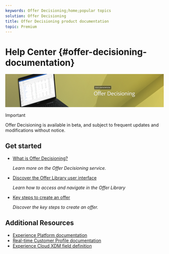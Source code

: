 ```yaml
---
keywords: Offer Decisioning;home;popular topics
solution: Offer Decisioning
title: Offer Decisioning product documentation
topic: Premium
---
```


# Help Center {#offer-decisioning-documentation}

![](assets/do-not-localize/banneroffers.png) 

>[!IMPORTANT]
>
>Offer Decisioning is available in beta, and subject to frequent updates and modifications without notice.

## Get started

* [What is Offer Decisioning?](get-started/using/starting-offer-decisioning.md)

  <em>Learn more on the Offer Decisioning service.</em>

* [Discover the Offer Library user interface](get-started/using/user-interface.md)

  <em>Learn how to access and navigate in the Offer Library</em>

* [Key steps to create an offer](offer-library/using/key-steps.md)

  <em>Discover the key steps to create an offer.</em>

## Additional Resources

* [Experience Platform documentation](https://www.adobe.com/experience-platform/documentation-and-developer-resources.html)
* [Real-time Customer Profile documentation](https://docs.adobe.com/content/help/en/experience-platform/profile/home.html)
* [Experience Cloud XDM field definition](https://docs.adobe.com/content/help/en/experience-platform/xdm/home.html)
